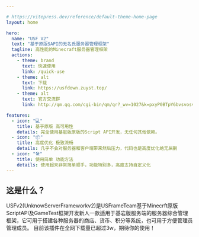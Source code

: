 ```yaml
---

# https://vitepress.dev/reference/default-theme-home-page
layout: home

hero:
  name: "USF V2"
  text: "基于原版SAPI的无名氏服务器管理框架"
  tagline: 高性能的Minecraft服务器管理框架
  actions:
    - theme: brand
      text: 快速使用
      link: /quick-use
    - theme: alt
      text: 下载
      link: https://usfdown.zuyst.top/
    - theme: alt
      text: 官方交流群
      link: http://qm.qq.com/cgi-bin/qm/qr?_wv=1027&k=pxyP0BTpY6bvsvosve7PbonDWuPz_Pje&authKey=lc4SUEURuCE9eJpPoMhFLlq%2FIQ7odqqv6woBKgJBfoXEzm5WX1ElOLE7OMeYd%2BRJ&noverify=0&group_code=107403959

features:
  - icon: "💻"
    title: 基于原版 高可用性
    details: 完全使用基岩版原版的Script API开发，无任何其他依赖。
  - icon: "📦"
    title: 高度优化 极致流畅
    details: 几乎不会对服务器和客户端带来然后压力，代码也是高度优化绝无屎删
  - icon: "🛠️"
    title: 使用简单 功能方法
    details: 使用起来非常简单顺手，功能特别多，高度支持自定义化
---
```


## 这是什么？
USFv2(UnknowServerFrameworkv2)是USFrameTeam基于Minecrft原版ScriptAPI及GameTest框架开发新人一款适用于基岩版服务端的服务器综合管理框架，它可用于搭建各种服务器的商店、货币、积分等系统，也可用于方便管理员管理成员。
目前该插件在全网下载量已超过3w，期待你的使用！
